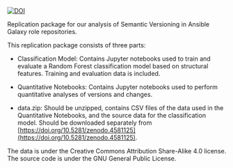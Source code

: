 [![DOI](https://zenodo.org/badge/DOI/10.5281/zenodo.4584664.svg)](https://doi.org/10.5281/zenodo.4584664)

Replication package for our analysis of Semantic Versioning in Ansible Galaxy role repositories.

This replication package consists of three parts:

- Classification Model: Contains Jupyter notebooks used to train and evaluate a Random Forest classification model based on structural features. Training and evaluation data is included.

- Quantitative Notebooks: Contains Jupyter notebooks used to perform quantitative analyses of versions and changes.

- data.zip: Should be unzipped, contains CSV files of the data used in the Quantitative Notebooks, and the source data for the classification model. Should be downloaded separately from [https://doi.org/10.5281/zenodo.4581125](https://doi.org/10.5281/zenodo.4581125).

The data is under the Creative Commons Attribution Share-Alike 4.0 license. The source code is under the GNU General Public License.
